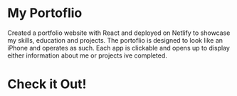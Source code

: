 # My Portoflio
Created a portfolio website with React and deployed on Netlify to showcase my skills, education and projects. The portoflio is designed to look like an iPhone and operates as such. Each app is clickable and opens up to display either information about me or projects ive completed.

# Check it Out!

